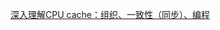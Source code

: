 [深入理解CPU cache：组织、一致性（同步）、编程](https://mp.weixin.qq.com/s?__biz=MzI1OTY2MzMxOQ==&mid=2247503123&idx=1&sn=f42a57966d3b8e3f3dfb3113cb7eb901&chksm=ea77f9abdd0070bdb9668a9441fbaf3b2295813f57515c359cac0a3756856b443b693640760e&mpshare=1&scene=24&srcid=10290I3Q0yds4qkk0NvC5VKK&sharer_sharetime=1667021564095&sharer_shareid=d252972cd8527ced86a7a7a802ba1943&exportkey=n_ChQIAhIQSytYd4lHpGrBlS0XV0mx8hKZAgIE97dBBAEAAAAAAHrnIk2Qyp0AAAAOpnltbLcz9gKNyK89dVj076RiFoT8qPSF%2FAtw%2Ba0zi1Q1JJNoeJWKKVeS5K2t878Yy5h8pOO4y9amUcsKoXDaNbeyvm%2FD9zg7lQk0p4xDvMB%2BIORoaEA0lLjusR1Yj5yHir6OTOBhuEG3dD9DAWTiiNHypwJle2n%2FMl7rs8tiWXIBeyVzzy0JPE%2BFcVJpogLVWCQewCFcrJZgbaJ6krNzDnigprGv2LG%2FPoxNBcftYWaCR6u2KLTNlGgHYuGO2X8KPrc1lY%2FO7JP7iJVe%2BcbntmkY3H156y2w9B3Z99YXztaHLjldyMWdpoY6hRnQHrvD0obw9bRnlWU8N9maOfRxtmyD&acctmode=0&pass_ticket=SrqgmU3D7L94aGlv9yMUwJlWjlugXrEv%2FtoEgTpSID36Q03EjpH%2FFu%2BS%2B%2FZuGgXH&wx_header=0#rd)
